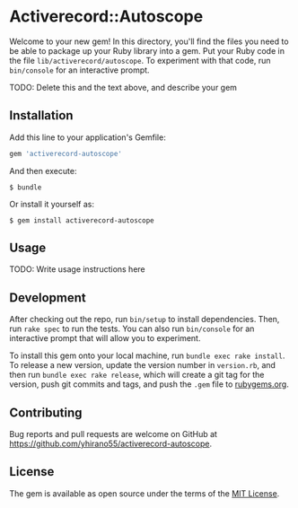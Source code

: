 # Activerecord::Autoscope

Welcome to your new gem! In this directory, you'll find the files you need to be able to package up your Ruby library into a gem. Put your Ruby code in the file `lib/activerecord/autoscope`. To experiment with that code, run `bin/console` for an interactive prompt.

TODO: Delete this and the text above, and describe your gem

## Installation

Add this line to your application's Gemfile:

```ruby
gem 'activerecord-autoscope'
```

And then execute:

    $ bundle

Or install it yourself as:

    $ gem install activerecord-autoscope

## Usage

TODO: Write usage instructions here

## Development

After checking out the repo, run `bin/setup` to install dependencies. Then, run `rake spec` to run the tests. You can also run `bin/console` for an interactive prompt that will allow you to experiment.

To install this gem onto your local machine, run `bundle exec rake install`. To release a new version, update the version number in `version.rb`, and then run `bundle exec rake release`, which will create a git tag for the version, push git commits and tags, and push the `.gem` file to [rubygems.org](https://rubygems.org).

## Contributing

Bug reports and pull requests are welcome on GitHub at https://github.com/yhirano55/activerecord-autoscope.

## License

The gem is available as open source under the terms of the [MIT License](https://opensource.org/licenses/MIT).
